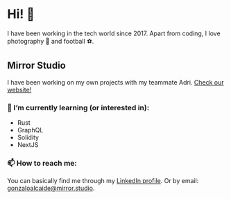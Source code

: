 # Hi! 👋

I have been working in the tech world since 2017. Apart from coding, I love photography 📸  and football ⚽.

## Mirror Studio
I have been working on my own projects with my teammate Adri. [Check our website!](https://www.mirror.studio)

### 🌱 I’m currently learning (or interested in):
* Rust
* GraphQL
* Solidity
* NextJS

### 📫 How to reach me:
You can basically find me through my [LinkedIn profile](https://www.linkedin.com/in/gonzalo-alcaide/).
Or by email: [gonzaloalcaide@mirror.studio](mailto:gonzaloalcaide@mirror.studio).


<!--
**gonalc/gonalc** is a ✨ _special_ ✨ repository because its `README.md` (this file) appears on your GitHub profile.

Here are some ideas to get you started:

- 🔭 I’m currently working on ...
- 🌱 I’m currently learning ...
- 👯 I’m looking to collaborate on ...
- 🤔 I’m looking for help with ...
- 💬 Ask me about ...
- 📫 How to reach me: ...
- 😄 Pronouns: ...
- ⚡ Fun fact: ...
-->
